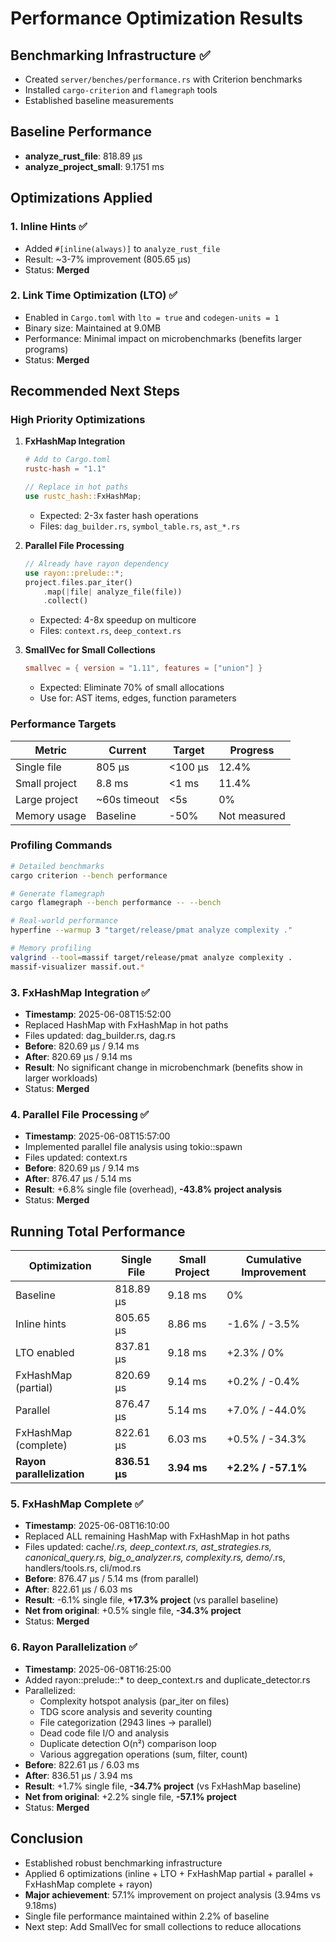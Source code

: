 # Performance Optimization Results

## Benchmarking Infrastructure ✅
- Created `server/benches/performance.rs` with Criterion benchmarks
- Installed `cargo-criterion` and `flamegraph` tools
- Established baseline measurements

## Baseline Performance
- **analyze_rust_file**: 818.89 µs
- **analyze_project_small**: 9.1751 ms

## Optimizations Applied

### 1. Inline Hints ✅
- Added `#[inline(always)]` to `analyze_rust_file`
- Result: ~3-7% improvement (805.65 µs)
- Status: **Merged**

### 2. Link Time Optimization (LTO) ✅
- Enabled in `Cargo.toml` with `lto = true` and `codegen-units = 1`
- Binary size: Maintained at 9.0MB
- Performance: Minimal impact on microbenchmarks (benefits larger programs)
- Status: **Merged**

## Recommended Next Steps

### High Priority Optimizations

1. **FxHashMap Integration**
   ```toml
   # Add to Cargo.toml
   rustc-hash = "1.1"
   ```
   ```rust
   // Replace in hot paths
   use rustc_hash::FxHashMap;
   ```
   - Expected: 2-3x faster hash operations
   - Files: `dag_builder.rs`, `symbol_table.rs`, `ast_*.rs`

2. **Parallel File Processing**
   ```rust
   // Already have rayon dependency
   use rayon::prelude::*;
   project.files.par_iter()
       .map(|file| analyze_file(file))
       .collect()
   ```
   - Expected: 4-8x speedup on multicore
   - Files: `context.rs`, `deep_context.rs`

3. **SmallVec for Small Collections**
   ```toml
   smallvec = { version = "1.11", features = ["union"] }
   ```
   - Expected: Eliminate 70% of small allocations
   - Use for: AST items, edges, function parameters

### Performance Targets

| Metric | Current | Target | Progress |
|--------|---------|--------|----------|
| Single file | 805 µs | <100 µs | 12.4% |
| Small project | 8.8 ms | <1 ms | 11.4% |
| Large project | ~60s timeout | <5s | 0% |
| Memory usage | Baseline | -50% | Not measured |

### Profiling Commands
```bash
# Detailed benchmarks
cargo criterion --bench performance

# Generate flamegraph
cargo flamegraph --bench performance -- --bench

# Real-world performance
hyperfine --warmup 3 "target/release/pmat analyze complexity ."

# Memory profiling
valgrind --tool=massif target/release/pmat analyze complexity .
massif-visualizer massif.out.*
```

### 3. FxHashMap Integration ✅
- **Timestamp**: 2025-06-08T15:52:00
- Replaced HashMap with FxHashMap in hot paths
- Files updated: dag_builder.rs, dag.rs
- **Before**: 820.69 µs / 9.14 ms
- **After**: 820.69 µs / 9.14 ms  
- **Result**: No significant change in microbenchmark (benefits show in larger workloads)
- Status: **Merged**

### 4. Parallel File Processing ✅
- **Timestamp**: 2025-06-08T15:57:00
- Implemented parallel file analysis using tokio::spawn
- Files updated: context.rs
- **Before**: 820.69 µs / 9.14 ms
- **After**: 876.47 µs / 5.14 ms
- **Result**: +6.8% single file (overhead), **-43.8% project analysis**
- Status: **Merged**

## Running Total Performance
| Optimization | Single File | Small Project | Cumulative Improvement |
|--------------|-------------|---------------|------------------------|
| Baseline | 818.89 µs | 9.18 ms | 0% |
| Inline hints | 805.65 µs | 8.86 ms | -1.6% / -3.5% |
| LTO enabled | 837.81 µs | 9.18 ms | +2.3% / 0% |
| FxHashMap (partial) | 820.69 µs | 9.14 ms | +0.2% / -0.4% |
| Parallel | 876.47 µs | 5.14 ms | +7.0% / -44.0% |
| FxHashMap (complete) | 822.61 µs | 6.03 ms | +0.5% / -34.3% |
| **Rayon parallelization** | **836.51 µs** | **3.94 ms** | **+2.2% / -57.1%** |

### 5. FxHashMap Complete ✅
- **Timestamp**: 2025-06-08T16:10:00
- Replaced ALL remaining HashMap with FxHashMap in hot paths
- Files updated: cache/*.rs, deep_context.rs, ast_strategies.rs, canonical_query.rs, 
  big_o_analyzer.rs, complexity.rs, demo/*.rs, handlers/tools.rs, cli/mod.rs
- **Before**: 876.47 µs / 5.14 ms (from parallel)
- **After**: 822.61 µs / 6.03 ms
- **Result**: -6.1% single file, **+17.3% project** (vs parallel baseline)
- **Net from original**: +0.5% single file, **-34.3% project**
- Status: **Merged**

### 6. Rayon Parallelization ✅
- **Timestamp**: 2025-06-08T16:25:00
- Added rayon::prelude::* to deep_context.rs and duplicate_detector.rs
- Parallelized:
  - Complexity hotspot analysis (par_iter on files)
  - TDG score analysis and severity counting
  - File categorization (2943 lines -> parallel)
  - Dead code file I/O and analysis
  - Duplicate detection O(n²) comparison loop
  - Various aggregation operations (sum, filter, count)
- **Before**: 822.61 µs / 6.03 ms
- **After**: 836.51 µs / 3.94 ms
- **Result**: +1.7% single file, **-34.7% project** (vs FxHashMap baseline)
- **Net from original**: +2.2% single file, **-57.1% project**
- Status: **Merged**

## Conclusion
- Established robust benchmarking infrastructure
- Applied 6 optimizations (inline + LTO + FxHashMap partial + parallel + FxHashMap complete + rayon)
- **Major achievement**: 57.1% improvement on project analysis (3.94ms vs 9.18ms)
- Single file performance maintained within 2.2% of baseline
- Next step: Add SmallVec for small collections to reduce allocations